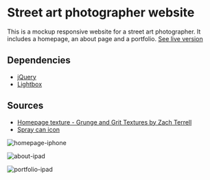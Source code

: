 # Street art photographer website

This is a mockup responsive website for a street art photographer.
It includes a homepage, an about page and a portfolio.
[See live version]()

## Dependencies

* [jQuery](https://jquery.com/)
* [Lightbox](https://lokeshdhakar.com/projects/lightbox2/)

## Sources 
* [Homepage texture - Grunge and Grit Textures by Zach Terrell](https://creativemarket.com/zachterrell/1691073-Grunge-and-Grit-Textures)
* [Spray can icon](https://www.flaticon.com/)

![homepage-iphone](https://user-images.githubusercontent.com/18640359/44340794-aed05400-a48e-11e8-81c2-3c4405b5d620.png)

![about-ipad](https://user-images.githubusercontent.com/18640359/44340799-b09a1780-a48e-11e8-8a0d-7a82d46a2709.png)

![portfolio-ipad](https://user-images.githubusercontent.com/18640359/44340803-b263db00-a48e-11e8-8cbe-9f44e1501114.png)